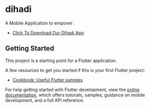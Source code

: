 # dihadi

A Mobile Application to empover .
- [Click To Download Our Dihadi App](https://drive.google.com/file/d/1aPa12G2cSTsfNxEkE1AIvXTp-L0gqY77/view?usp=sharing)

## Getting Started

This project is a starting point for a Flutter application.

A few resources to get you started if this is your first Flutter project:

- [Cookbook: Useful Flutter samples](https://docs.flutter.dev/cookbook)

For help getting started with Flutter development, view the
[online documentation](https://docs.flutter.dev/), which offers tutorials,
samples, guidance on mobile development, and a full API reference.
